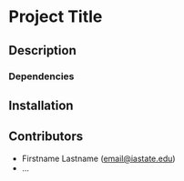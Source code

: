 # Project Title


## Description



### Dependencies
 


## Installation  


## Contributors 
* Firstname Lastname   (email@iastate.edu)
* ...

